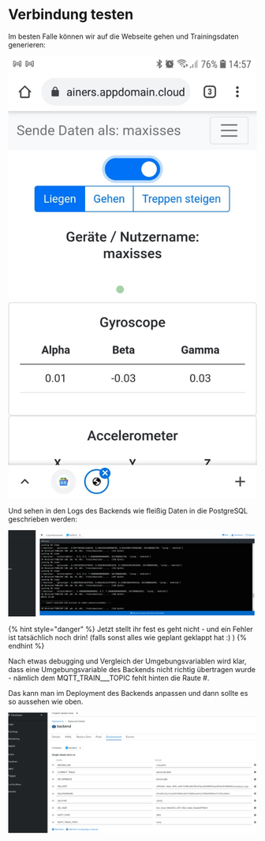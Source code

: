 # Verbindung testen

Im besten Falle können wir auf die Webseite gehen und Trainingsdaten generieren:

![](../../../../../../.gitbook/assets/image%20%2830%29.png)

Und sehen in den Logs des Backends wie fleißig Daten in die PostgreSQL geschrieben werden:

![](../../../../../../.gitbook/assets/image%20%2822%29.png)

{% hint style="danger" %}
Jetzt stellt ihr fest es geht nicht - und ein Fehler ist tatsächlich noch drin! \(falls sonst alles wie geplant geklappt hat :\) \)
{% endhint %}

Nach etwas debugging und Vergleich der Umgebungsvariablen wird klar, dass eine Umgebungsvariable des Backends nicht richtig übertragen wurde - nämlich dem MQTT\_TRAIN_\__TOPIC fehlt hinten die Raute \#.

Das kann man im Deployment des Backends anpassen und dann sollte es so aussehen wie oben.

![](../../../../../../.gitbook/assets/image%20%2814%29.png)

